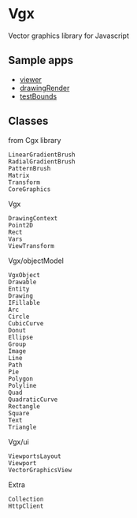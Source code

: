 # Vgx
Vector graphics library for Javascript

## Sample apps
- [viewer](Vgx/sampleApps/viewer/index.html)  
- [drawingRender](Vgx/sampleApps/drawingRender/index.html)  
- [testBounds](Vgx/sampleApps/testBounds/index.html)  


## Classes

from Cgx library  

    LinearGradientBrush  
    RadialGradientBrush  
    PatternBrush  
    Matrix  
    Transform  
    CoreGraphics  

Vgx  

    DrawingContext  
    Point2D  
    Rect  
    Vars  
    ViewTransform  

Vgx/objectModel 
 
    VgxObject  
    Drawable  
    Entity  
    Drawing  
    IFillable  
    Arc  
    Circle  
    CubicCurve  
    Donut  
    Ellipse  
    Group  
    Image  
    Line  
    Path  
    Pie  
    Polygon  
    Polyline  
    Quad  
    QuadraticCurve  
    Rectangle  
    Square  
    Text  
    Triangle  

Vgx/ui  

    ViewportsLayout  
    Viewport  
    VectorGraphicsView  

Extra  

    Collection
    HttpClient  
